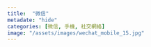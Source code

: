 ```yaml
---
title:  "微信"
metadate: "hide"
categories: [微信, 手機, 社交網絡]
image: "/assets/images/wechat_mobile_15.jpg"
---
```

